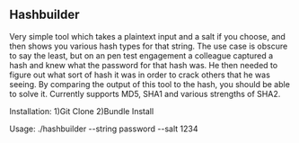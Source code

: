 ## Hashbuilder

Very simple tool which takes a plaintext input and a salt if you choose, and then shows you various hash types for that string. The use case is obscure to say the least, but on an pen test engagement a colleague captured a hash and knew what the password for that hash was. He then needed to figure out what sort of hash it was in order to crack others that he was seeing.
By comparing the output of this tool to the hash, you should be able to solve it. 
Currently supports MD5, SHA1 and various strengths of SHA2.

Installation:
1)Git Clone
2)Bundle Install

Usage:
./hashbuilder --string password --salt 1234
